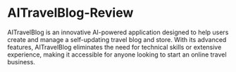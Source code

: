 # AITravelBlog-Review
AITravelBlog is an innovative AI-powered application designed to help users create and manage a self-updating travel blog and store. With its advanced features, AITravelBlog eliminates the need for technical skills or extensive experience, making it accessible for anyone looking to start an online travel business.
